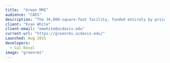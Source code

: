 ```yaml
---
title:  "Green RMI"
audience: "CAES"
description: "The 34,000-square-foot facility, funded entirely by private donations, includes the Teaching and Research Winery and the August A. Busch III Brewing and Food Science Laboratory."
client: "Evan White"
client-email: "emwhite@ucdavis.edu"
current-url: "https://greenrmi.ucdavis.edu/"
Launched: Aug 2015
developers:
  - Cal Doval
image: "greenrmi"
---
```

